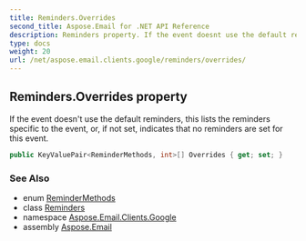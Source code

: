 ```yaml
---
title: Reminders.Overrides
second_title: Aspose.Email for .NET API Reference
description: Reminders property. If the event doesnt use the default reminders this lists the reminders specific to the event or if not set indicates that no reminders are set for this event
type: docs
weight: 20
url: /net/aspose.email.clients.google/reminders/overrides/
---
```

## Reminders.Overrides property

If the event doesn't use the default reminders, this lists the reminders specific to the event, or, if not set, indicates that no reminders are set for this event.

```csharp
public KeyValuePair<ReminderMethods, int>[] Overrides { get; set; }
```

### See Also

* enum [ReminderMethods](../../remindermethods/)
* class [Reminders](../)
* namespace [Aspose.Email.Clients.Google](../../reminders/)
* assembly [Aspose.Email](../../../)


